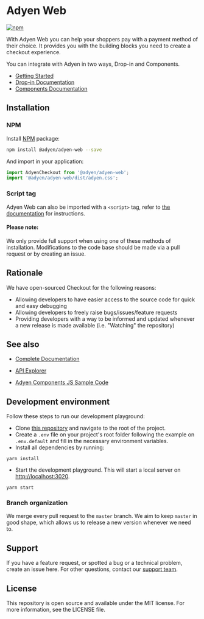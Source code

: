 # Adyen Web

[![npm](https://img.shields.io/npm/v/@adyen/adyen-web.svg)](http://npm.im/@adyen/adyen-web)


With Adyen Web you can help your shoppers pay with a payment method of their choice. It provides you with the building blocks you need to create a checkout experience.

You can integrate with Adyen in two ways, Drop-in and Components.

* [Getting Started](https://docs.adyen.com/checkout/)
* [Drop-in Documentation](https://docs.adyen.com/checkout/drop-in-web/)
* [Components Documentation](https://docs.adyen.com/checkout/components-web/)

## Installation

### NPM

Install [NPM](https://www.npmjs.com/package/@adyen/adyen-web) package:

```sh
npm install @adyen/adyen-web --save
```

And import in your application:

```js
import AdyenCheckout from '@adyen/adyen-web';
import '@adyen/adyen-web/dist/adyen.css';
```

### Script tag

Adyen Web can also be imported with a `<script>` tag, refer to [the documentation](https://docs.adyen.com/checkout/components-web#step-2-add-components) for instructions.

#### Please note: 
We only provide full support when using one of these methods of installation.
Modifications to the code base should be made via a pull request or by creating an issue.

## Rationale

We have open-sourced Checkout for the following reasons:
- Allowing developers to have easier access to the source code for quick and easy debugging
- Allowing developers to freely raise bugs/issues/feature requests
- Providing developers with a way to be informed and updated whenever a new release is made available (i.e. "Watching" the repository)

## See also

-   [Complete Documentation](https://docs.adyen.com/checkout/)

-   [API Explorer](https://docs.adyen.com/api-explorer/)

-   [Adyen Components JS Sample Code](https://github.com/Adyen/adyen-components-js-sample-code)


## Development environment

Follow these steps to run our development playground:

* Clone [this repository](https://github.com/Adyen/adyen-web) and navigate to the root of the project.
* Create a `.env` file on your project's root folder following the example on `.env.default` and fill in the necessary environment variables.
* Install all dependencies by running:
```
yarn install
```

* Start the development playground. This will start a local server on [http://localhost:3020](http://localhost:3020).
```
yarn start
```

### Branch organization

We merge every pull request to the `master` branch. We aim to keep `master` in good shape, which allows us to release a new version whenever we need to.

## Support

If you have a feature request, or spotted a bug or a technical problem, create an issue here. For other questions, contact our [support team](https://support.adyen.com/hc/en-us/requests/new?ticket_form_id=360000705420).

## License

This repository is open source and available under the MIT license. For more information, see the LICENSE file.

[apiexplorer.paymentmethods]: https://docs.adyen.com/api-explorer/#/PaymentSetupAndVerificationService/v49/paymentMethods
[apiexplorer.payments]: https://docs.adyen.com/api-explorer/#/PaymentSetupAndVerificationService/v49/payments
[apiexplorer.paymentsdetails]: https://docs.adyen.com/api-explorer/#/PaymentSetupAndVerificationService/v49/paymentsDetails
